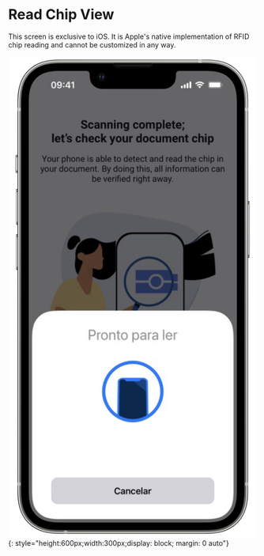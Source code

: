 # Read Chip View

This screen is exclusive to iOS. It is Apple's native implementation of RFID chip reading and cannot be customized in any way.

![Document Reader Example](Assets/DR_Read_Chip_iOS.png "Document Reader Default Read Chip Screen"){: style="height:600px;width:300px;display: block; margin: 0 auto"}
